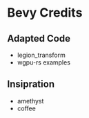 # Bevy Credits

## Adapted Code

* legion_transform
* wgpu-rs examples

## Insipration

* amethyst
* coffee